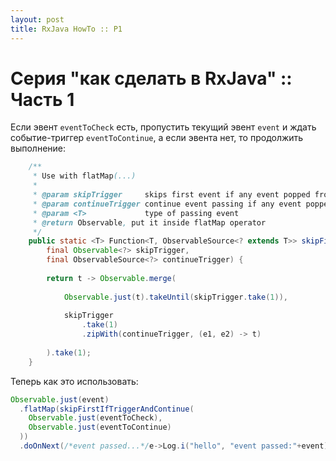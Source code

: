 ```yaml
---
layout: post
title: RxJava HowTo :: P1
---
```

# Серия "как сделать в RxJava" :: Часть 1

Если эвент `eventToCheck` есть, пропустить текущий эвент `event` и ждать событие-триггер `eventToContinue`, а если эвента нет, то продолжить выполнение:

```java
	/**
	 * Use with flatMap(...)
	 *
	 * @param skipTrigger     skips first event if any event popped from skipTrigger
	 * @param continueTrigger continue event passing if any event popped from continueTrigger
	 * @param <T>             type of passing event
	 * @return Observable, put it inside flatMap operator
	 */
	public static <T> Function<T, ObservableSource<? extends T>> skipFirstIfTriggerAndContinue(
		final Observable<?> skipTrigger,
		final ObservableSource<?> continueTrigger) {
		
		return t -> Observable.merge(
			
			Observable.just(t).takeUntil(skipTrigger.take(1)),
			
			skipTrigger
				.take(1)
				.zipWith(continueTrigger, (e1, e2) -> t)
		
		).take(1);
	}
```

Теперь как это использовать:

```java
Observable.just(event)
  .flatMap(skipFirstIfTriggerAndContinue(
    Observable.just(eventToCheck),
    Observable.just(eventToContinue)
  ))
  .doOnNext(/*event passed...*/e->Log.i("hello", "event passed:"+event)
```
